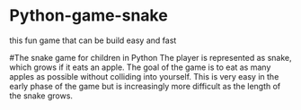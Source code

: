 # Python-game-snake
this fun game that can be build easy and fast

#The snake game for children in Python
The player is represented as snake, which grows if it eats an apple. 
The goal of the game is to eat as many apples as possible without colliding into yourself. 
This is very easy in the early phase of the game but is increasingly more difficult as the length of the snake grows.
